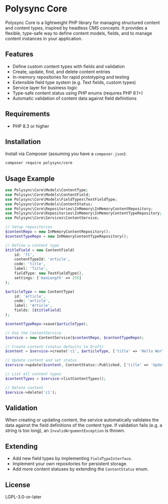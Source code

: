 # Polysync Core

Polysync Core is a lightweight PHP library for managing structured content and content types, inspired by headless CMS concepts. It provides a flexible, type-safe way to define content models, fields, and to manage content instances in your application.

## Features

- Define custom content types with fields and validation
- Create, update, find, and delete content entries
- In-memory repositories for rapid prototyping and testing
- Extensible field type system (e.g. Text fields, custom types)
- Service layer for business logic
- Type-safe content status using PHP enums (requires PHP 8.1+)
- Automatic validation of content data against field definitions

## Requirements

- PHP 8.3 or higher

## Installation

Install via Composer (assuming you have a `composer.json`):

```bash
composer require polysync/core
```

## Usage Example

```php
use Polysync\Core\Models\ContentType;
use Polysync\Core\Models\ContentField;
use Polysync\Core\Models\FieldTypes\TextFieldType;
use Polysync\Core\Models\ContentStatus;
use Polysync\Core\Repositories\InMemory\InMemoryContentRepository;
use Polysync\Core\Repositories\InMemory\InMemoryContentTypeRepository;
use Polysync\Core\Services\ContentService;

// Setup repositories
$contentRepo = new InMemoryContentRepository();
$contentTypeRepo = new InMemoryContentTypeRepository();

// Define a content type
$titleField = new ContentField(
    id: 'f1',
    contentTypeId: 'article',
    code: 'title',
    label: 'Title',
    fieldType: new TextFieldType(),
    settings: ['maxLength' => 255]
);

$articleType = new ContentType(
    id: 'article',
    code: 'article',
    label: 'Article',
    fields: [$titleField]
);

$contentTypeRepo->save($articleType);

// Use the ContentService
$service = new ContentService($contentRepo, $contentTypeRepo);

// Create content (status defaults to Draft)
$content = $service->create('c1', $articleType, ['title' => 'Hello World!']);

// Update content and set status
$service->update($content, ContentStatus::Published, ['title' => 'Updated Title']);

// List all content types
$contentTypes = $service->listContentTypes();

// Delete content
$service->delete('c1');
```

## Validation

When creating or updating content, the service automatically validates the data against the field definitions of the content type. If validation fails (e.g. a string is too long), an `InvalidArgumentException` is thrown.

## Extending

- Add new field types by implementing `FieldTypeInterface`.
- Implement your own repositories for persistent storage.
- Add more content statuses by extending the `ContentStatus` enum.

## License

LGPL-3.0-or-later
